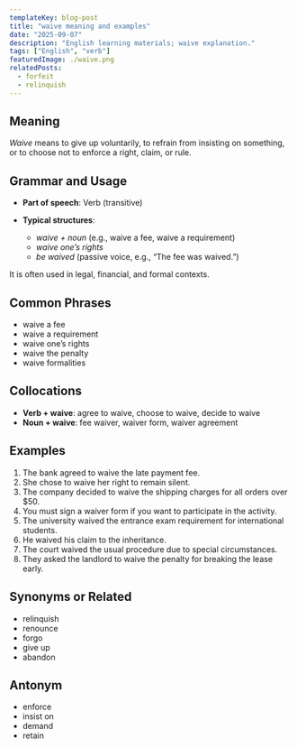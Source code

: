 ```yaml
---
templateKey: blog-post
title: "waive meaning and examples"
date: "2025-09-07"
description: "English learning materials; waive explanation."
tags: ["English", "verb"]
featuredImage: ./waive.png
relatedPosts:
  - forfeit
  - relinquish
---
```


## Meaning

_Waive_ means to give up voluntarily, to refrain from insisting on something, or to choose not to enforce a right, claim, or rule.

## Grammar and Usage

- **Part of speech**: Verb (transitive)
- **Typical structures**:

  - _waive + noun_ (e.g., waive a fee, waive a requirement)
  - _waive one’s rights_
  - _be waived_ (passive voice, e.g., “The fee was waived.”)

It is often used in legal, financial, and formal contexts.

## Common Phrases

- waive a fee
- waive a requirement
- waive one’s rights
- waive the penalty
- waive formalities

## Collocations

- **Verb + waive**: agree to waive, choose to waive, decide to waive
- **Noun + waive**: fee waiver, waiver form, waiver agreement

## Examples

1. The bank agreed to waive the late payment fee.
2. She chose to waive her right to remain silent.
3. The company decided to waive the shipping charges for all orders over \$50.
4. You must sign a waiver form if you want to participate in the activity.
5. The university waived the entrance exam requirement for international students.
6. He waived his claim to the inheritance.
7. The court waived the usual procedure due to special circumstances.
8. They asked the landlord to waive the penalty for breaking the lease early.

## Synonyms or Related

- relinquish
- renounce
- forgo
- give up
- abandon

## Antonym

- enforce
- insist on
- demand
- retain
